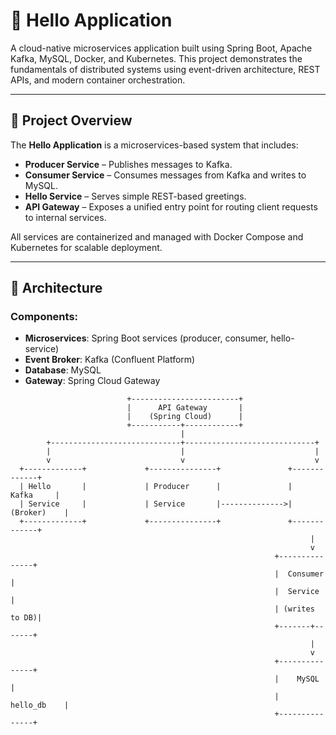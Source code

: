 # 👋 Hello Application

A cloud-native microservices application built using Spring Boot, Apache Kafka, MySQL, Docker, and Kubernetes. This project demonstrates the fundamentals of distributed systems using event-driven architecture, REST APIs, and modern container orchestration.

---

## 📌 Project Overview

The **Hello Application** is a microservices-based system that includes:

- **Producer Service** – Publishes messages to Kafka.
- **Consumer Service** – Consumes messages from Kafka and writes to MySQL.
- **Hello Service** – Serves simple REST-based greetings.
- **API Gateway** – Exposes a unified entry point for routing client requests to internal services.

All services are containerized and managed with Docker Compose and Kubernetes for scalable deployment.

---

## 🧱 Architecture

### Components:

- **Microservices**: Spring Boot services (producer, consumer, hello-service)
- **Event Broker**: Kafka (Confluent Platform)
- **Database**: MySQL
- **Gateway**: Spring Cloud Gateway

```
                          +------------------------+
                          |      API Gateway       |
                          |    (Spring Cloud)      |
                          +-----------+------------+
                                      |
        +-----------------------------+-----------------------------+
        |                             |                             |
        v                             v                             v
  +-------------+             +---------------+               +-------------+
  | Hello       |             | Producer      |               |   Kafka     |
  | Service     |             | Service       |-------------->| (Broker)    |
  +-------------+             +---------------+               +-------------+
                                                                   |
                                                                   v
                                                           +---------------+
                                                           |  Consumer     |
                                                           |  Service      |
                                                           | (writes to DB)|
                                                           +-------+-------+
                                                                   |
                                                                   v
                                                           +---------------+
                                                           |    MySQL      |
                                                           |   hello_db    |
                                                           +---------------+

```
